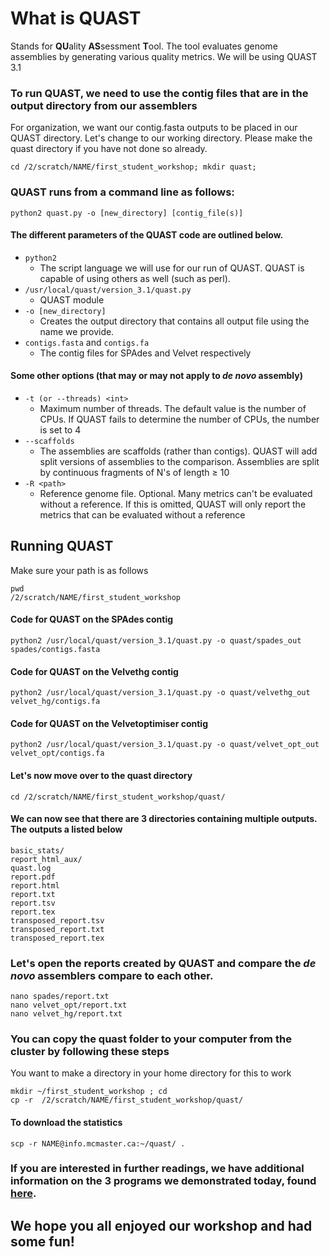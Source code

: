 # What is QUAST
Stands for **QU**ality **AS**sessment **T**ool. The tool evaluates genome assemblies by generating various quality metrics.
We will be using QUAST 3.1

### To run QUAST, we need to use the contig files that are in the output directory from our assemblers
For organization, we want our contig.fasta outputs to be placed in our QUAST directory. Let's change to our working directory. Please make the quast directory if you have not done so already.

```
cd /2/scratch/NAME/first_student_workshop; mkdir quast;
```
### QUAST runs from a command line as follows: 
```
python2 quast.py -o [new_directory] [contig_file(s)]
```
#### The different parameters of the QUAST code are outlined below.
- ```python2``` 
    - The script language we will use for our run of QUAST. QUAST is capable of using others as well (such as perl).
- ```/usr/local/quast/version_3.1/quast.py```
    -   QUAST module
- ```-o [new_directory] ```
    - Creates the output directory that contains all output file using the name we provide. 
- ```contigs.fasta``` and ```contigs.fa``` 
    - The contig files for SPAdes and Velvet respectively
  
#### Some other options (that may or may not apply to _de novo_ assembly)
 - ```-t (or --threads) <int>```
     - Maximum number of threads. The default value is the number of CPUs. If QUAST fails to determine the number of CPUs, the number is set to 4
 - ```--scaffolds```
     - The assemblies are scaffolds (rather than contigs). QUAST will add split versions of assemblies to the comparison. Assemblies are split by continuous fragments of N's of length ≥ 10
 - ```-R <path>```
     - Reference genome file. Optional. Many metrics can't be evaluated without a reference. If this is omitted, QUAST will only report the metrics that can be evaluated without a reference

## Running QUAST
Make sure your path is as follows
```
pwd
/2/scratch/NAME/first_student_workshop
```
#### Code for QUAST on the SPAdes contig
```
python2 /usr/local/quast/version_3.1/quast.py -o quast/spades_out spades/contigs.fasta
```
#### Code for QUAST on the Velvethg contig
```
python2 /usr/local/quast/version_3.1/quast.py -o quast/velvethg_out velvet_hg/contigs.fa
```
#### Code for QUAST on the Velvetoptimiser contig
```
python2 /usr/local/quast/version_3.1/quast.py -o quast/velvet_opt_out velvet_opt/contigs.fa
```
#### Let's now move over to the quast directory
```
cd /2/scratch/NAME/first_student_workshop/quast/
```
#### We can now see that there are 3 directories containing multiple outputs. The outputs a listed below
```
basic_stats/
report_html_aux/
quast.log
report.pdf
report.html
report.txt
report.tsv
report.tex
transposed_report.tsv
transposed_report.txt
transposed_report.tex
```
### Let's open the reports created by QUAST and compare the _de novo_ assemblers compare to each other.
```
nano spades/report.txt
nano velvet_opt/report.txt
nano velvet_hg/report.txt
```
### You can copy the quast folder to your computer from the cluster by following these steps
You want to make a directory in your home directory for this to work
```
mkdir ~/first_student_workshop ; cd
cp -r  /2/scratch/NAME/first_student_workshop/quast/
```
#### To download the statistics
```
scp -r NAME@info.mcmaster.ca:~/quast/ .
```

### If you are interested in further readings, we have additional information on the 3 programs we demonstrated today, found [here](https://github.com/GregK10/722Workshop_Velvet.SPAdes_YY.MY.GK/blob/main/5_Additional_readings.md).

## We hope you all enjoyed our workshop and had some fun!

